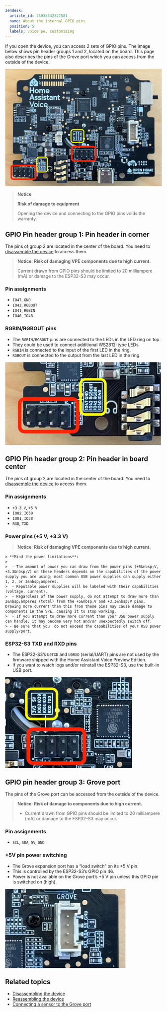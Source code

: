```yaml
---
zendesk:
  article_id: 25938342327581
  name: About the internal GPIO pins
  position: 5
  labels: voice pe, customizing
---
```


If you open the device, you can access 2 sets of GPIO pins. The image below shows pin header groups 1 and 2, located on the board. This page also describes the pins of the Grove port which you can access from the outside of the device.

 ![Image showing location of pin header groups 1 and 2 on the board](/static/img/voice-pe/voice_pe_internal_pin_headers.jpg)

>**Notice**
>
>**Risk of damage to equipment**
>
>Opening the device and connecting to the GPIO pins voids the warranty.

## GPIO Pin header group 1: Pin header in corner

The pins of group 2 are located in the center of the board. You need to [disassemble the device](/hc/en-us/articles/25938306296605) to access them.

> **Notice**: **Risk of damaging VPE components due to high current.**
>
> Current drawn from GPIO pins should be limited to 20 milliampere (mA) or damage to the ESP32-S3 may occur.

### Pin assignments

- `IO47`, `GND`
- `IO42`, `RGBOUT`
- `IO41`, `RGBIN`
- `IO40`, `IO48`

### RGBIN/RGBOUT pins

- The `RGBIN/RGBOUT` pins are connected to the LEDs in the LED ring on top.
- They could be used to connect additional WS2812-type LEDs.
- `RGBIN` is connected to the input of the first LED in the ring.
- `RGBOUT` is connected to the output from the last LED in the ring.

 ![Image showing location of pin header group 1 on board](/static/img/voice-pe/voice_pe_internal_pin_group_01.jpg)

## GPIO Pin header group 2: Pin header in board center

The pins of group 2 are located in the center of the board. You need to [disassemble the device](/hc/en-us/articles/25938306296605) to access them.

### Pin assignments

- `+3.3 V`, `+5 V`
- `IO02`, `IO39`
- `IO01`, `IO38`
- `RXD`, `TXD`

### Power pins (+5 V, +3.3 V)

  > **Notice**: **Risk of damaging VPE components due to high current.**
  >
    > **Mind the power limitations**:
    >
    >  - The amount of power you can draw from the power pins (+5&nbsp;V, +3.3&nbsp;V) on these headers depends on the capabilities of the power supply you are using; most common USB power supplies can supply either 1, 2, or 3&nbsp;amperes.
    >  - Reputable power supplies will be labeled with their capabilities (voltage, current).
    >  - Regardless of the power supply, do not attempt to draw more than 2&nbsp;amperes (total) from the +5&nbsp;V and +3.3&nbsp;V pins. Drawing more current than this from these pins may cause damage to components in the VPE, causing it to stop working.
    >  - If you attempt to draw more current than your USB power supply can handle, it may become very hot and/or unexpectedly switch off.
    > - Be sure that you  do not exceed the capabilities of your USB power supply/port.

### ESP32-S3 TXD and RXD pins

- The ESP32-S3’s `U0TXD` and `U0RXD` (serial/UART) pins are not used by the firmware shipped with the Home Assistant Voice Preview Edition.
- If you want to watch logs and/or reinstall the ESP32-S3, use the built-in USB port.

 ![Image showing location of pin header group 2 in the center of the board](/static/img/voice-pe/voice_pe_internal_pin_group_02_center.jpg)

## GPIO pin header group 3: Grove port

The pins of the Grove port can be accessed from the outside of the device.

> **Notice**: **Risk of damage to components due to high current.**
>
> - Current drawn from GPIO pins should be limited to 20&nbsp;milliampere (mA) or damage to the ESP32-S3 may occur.

### Pin assignments

- `SCL`, `SDA`, `5V`, `GND`

### +5V pin power switching

- The Grove expansion port has a “load switch” on its +5&nbsp;V pin.
- This is controlled by the ESP32-S3’s GPIO&nbsp;pin&nbsp;46.
- Power is not available on the Grove port’s +5&nbsp;V pin unless this GPIO pin is switched on (high).

 ![Image showing location of the Grove port](/static/img/voice-pe/voice_pe_internal_pin_group_03_grove_port.jpg)

## Related topics

- [Disassembling the device](/hc/en-us/articles/25938306296605)
- [Reassembling the device](/hc/en-us/articles/25938314528285)
- [Connecting a sensor to the Grove port](/hc/en-us/articles/25938245892765)
